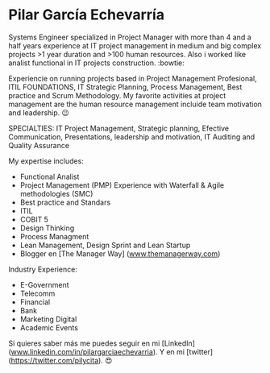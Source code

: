 # Pilar García Echevarría

Systems Engineer specialized in Project Manager with more than 4 and a half years experience at IT project management in medium and big complex projects >1 year duration and >100 human resources. Also i worked like analist functional in IT projects construction. :bowtie:

Experiencie on running projects based in Project Management Profesional, ITIL FOUNDATIONS, IT Strategic Planning, Process Management, Best practice and Scrum Methodology. My favorite activities at project management are the human resource management incluide team motivation and leadership. :wink:

SPECIALTIES: 
IT Project Management, Strategic planning, Efective Communication, Presentations, leadership and motivation, IT Auditing and Quality Assurance

My expertise includes:

* Functional Analist
* Project Management (PMP) Experience with Waterfall & Agile methodologies (SMC)
* Best practice and Standars 
* ITIL
* COBIT 5
* Design Thinking
* Process Managment
* Lean Management, Design Sprint and Lean Startup
* Blogger en [The Manager Way] (www.themanagerway.com)

Industry Experience:
- E-Government
- Telecomm
- Financial
- Bank
- Marketing Digital
- Academic Events

Si quieres saber más me puedes seguir en mi [LinkedIn] (www.linkedin.com/in/pilargarciaechevarria).
Y en mi [twitter] (https://twitter.com/pilycita).  :heart_eyes:  


